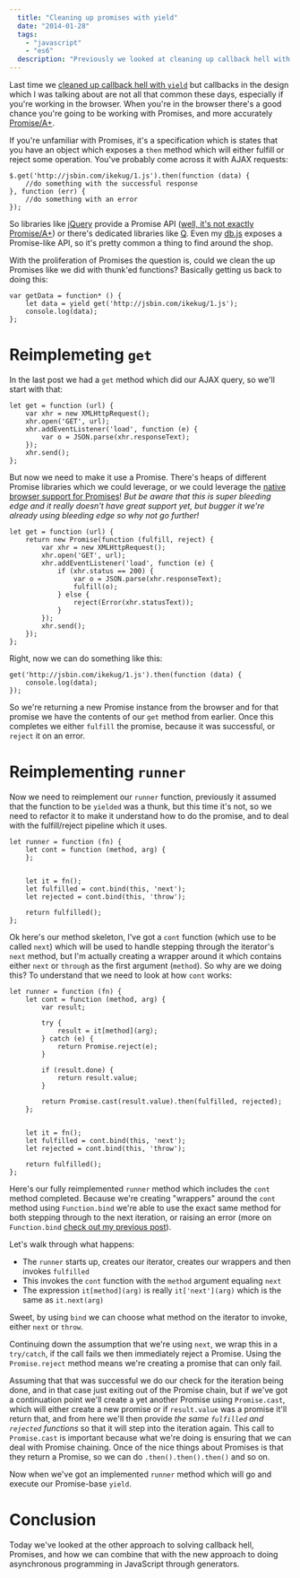 ```yaml
---
  title: "Cleaning up promises with yield"
  date: "2014-01-28"
  tags: 
    - "javascript"
    - "es6"
  description: "Previously we looked at cleaning up callback hell with thunks and generators, but in this post we'll look at the next approach to managing callbacks, Promises, and how we could clean that up with generators."
---
```


Last time we [cleaned up callback hell with `yield`](/posts/2014-01-18-calling-up-callbacks-with-yield.html) but callbacks in the design which I was talking about are not all that common these days, especially if you're working in the browser. When you're in the browser there's a good chance you're going to be working with Promises, and more accurately [Promise/A+](http://promises-aplus.github.io/).

If you're unfamiliar with Promises, it's a specification which is states that you have an object which exposes a `then` method which will either fulfill or reject some operation. You've probably come across it with AJAX requests:

    $.get('http://jsbin.com/ikekug/1.js').then(function (data) {
        //do something with the successful response
    }, function (err) {
        //do something with an error
    });

So libraries like [jQuery](http://jquery.com) provide a Promise API ([well, it's not exactly Promise/A+](https://thewayofcode.wordpress.com/tag/jquery-deferred-broken)) or there's dedicated libraries like [Q](https://github.com/kriskowal/q). Even my [db.js](https://github.com/aaronpowell/db.js) exposes a Promise-like API, so it's pretty common a thing to find around the shop.

With the proliferation of Promises the question is, could we clean the up Promises like we did with thunk'ed functions? Basically getting us back to doing this: 

    var getData = function* () {
        let data = yield get('http://jsbin.com/ikekug/1.js');
        console.log(data);
    };

# Reimplemeting `get`

In the last post we had a `get` method which did our AJAX query, so we'll start with that:

    let get = function (url) {
        var xhr = new XMLHttpRequest();
        xhr.open('GET', url);
        xhr.addEventListener('load', function (e) {
            var o = JSON.parse(xhr.responseText);
        });
        xhr.send();
    };

But now we need to make it use a Promise. There's heaps of different Promise libraries which we could leverage, or we could leverage the [native browser support for Promises](https://github.com/domenic/promises-unwrapping)! _But be aware that this is super bleeding edge and it really doesn't have great support yet, but bugger it we're already using bleeding edge so why not go further!_

    let get = function (url) {
        return new Promise(function (fulfill, reject) {
            var xhr = new XMLHttpRequest();
            xhr.open('GET', url);
            xhr.addEventListener('load', function (e) {
                if (xhr.status == 200) {
                    var o = JSON.parse(xhr.responseText);
                    fulfill(o);
                } else {
                    reject(Error(xhr.statusText));
                }
            });
            xhr.send();
        });
    };

Right, now we can do something like this:

    get('http://jsbin.com/ikekug/1.js').then(function (data) {
        console.log(data);
    });

So we're returning a new Promise instance from the browser and for that promise we have the contents of our `get` method from earlier. Once this completes we either `fulfill` the promise, because it was successful, or `reject` it on an error.

# Reimplementing `runner`

Now we need to reimplement our `runner` function, previously it assumed that the function to be `yielded` was a thunk, but this time it's not, so we need to refactor it to make it understand how to do the promise, and to deal with the fulfill/reject pipeline which it uses.

    let runner = function (fn) {
        let cont = function (method, arg) {
        };
        
        
        let it = fn();
        let fulfilled = cont.bind(this, 'next');
        let rejected = cont.bind(this, 'throw');
        
        return fulfilled();
    };

Ok here's our method skeleton, I've got a `cont` function (which use to be called `next`) which will be used to handle stepping through the iterator's `next` method, but I'm actually creating a wrapper around it which contains either `next` or `through` as the first argument (`method`). So why are we doing this? To understand that we need to look at how `cont` works:

    let runner = function (fn) {
        let cont = function (method, arg) {
            var result;

            try {
                result = it[method](arg);
            } catch (e) {
                return Promise.reject(e);
            }
            
            if (result.done) {
                return result.value;
            }
            
            return Promise.cast(result.value).then(fulfilled, rejected);
        };
        
        
        let it = fn();
        let fulfilled = cont.bind(this, 'next');
        let rejected = cont.bind(this, 'throw');
        
        return fulfilled();
    };

Here's our fully reimplemented `runner` method which includes the `cont` method completed. Because we're creating "wrappers" around the `cont` method using `Function.bind` we're able to use the exact same method for both stepping through to the next iteration, or raising an error (more on `Function.bind` [check out my previous post](/posts/2013-07-05-javascript-binding-currying-and-arrows.html)).

Let's walk through what happens:

* The `runner` starts up, creates our iterator, creates our wrappers and then invokes `fulfilled`
* This invokes the `cont` function with the `method` argument equaling `next`
* The expression `it[method](arg)` is really `it['next'](arg)` which is the same as `it.next(arg)`

Sweet, by using `bind` we can choose what method on the iterator to invoke, either `next` or `throw`.

Continuing down the assumption that we're using `next`, we wrap this in a `try/catch`, if the call fails we then immediately reject a Promise. Using the `Promise.reject` method means we're creating a promise that can only fail.

Assuming that that was successful we do our check for the iteration being done, and in that case just exiting out of the Promise chain, but if we've got a continuation point we'll create a yet another Promise using `Promise.cast`, which will either create a new promise or if `result.value` was a promise it'll return that, and from here we'll then provide _the same `fulfilled` and `rejected` functions_ so that it will step into the iteration again. This call to `Promise.cast` is important because what we're doing is ensuring that we can deal with Promise chaining. Once of the nice things about Promises is that they return a Promise, so we can do `.then().then().then()` and so on.

Now when we've got an implemented `runner` method which will go and execute our Promise-base `yield`.

# Conclusion

Today we've looked at the other approach to solving callback hell, Promises, and how we can combine that with the new approach to doing asynchronous programming in JavaScript through generators.